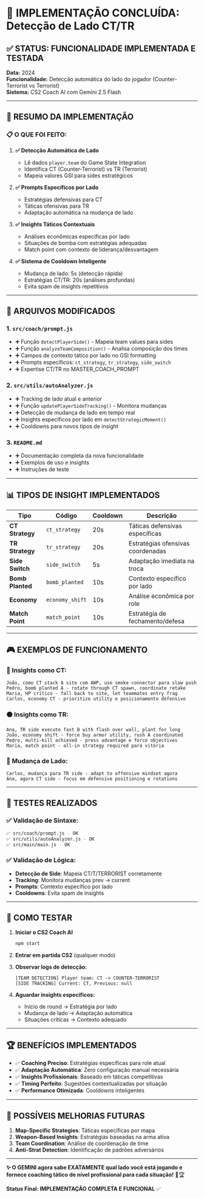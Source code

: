 # 🎯 IMPLEMENTAÇÃO CONCLUÍDA: Detecção de Lado CT/TR

## ✅ STATUS: FUNCIONALIDADE IMPLEMENTADA E TESTADA

**Data:** 2024  
**Funcionalidade:** Detecção automática do lado do jogador (Counter-Terrorist vs Terrorist)  
**Sistema:** CS2 Coach AI com Gemini 2.5 Flash  

---

## 🚀 RESUMO DA IMPLEMENTAÇÃO

### 📋 O QUE FOI FEITO:

1. **✅ Detecção Automática de Lado**
   - Lê dados `player.team` do Game State Integration
   - Identifica CT (Counter-Terrorist) vs TR (Terrorist)
   - Mapeia valores GSI para sides estratégicos

2. **✅ Prompts Específicos por Lado**
   - Estratégias defensivas para CT
   - Táticas ofensivas para TR  
   - Adaptação automática na mudança de lado

3. **✅ Insights Táticos Contextuais**
   - Análises econômicas específicas por lado
   - Situações de bomba com estratégias adequadas
   - Match point com contexto de liderança/desvantagem

4. **✅ Sistema de Cooldown Inteligente**
   - Mudança de lado: 5s (detecção rápida)
   - Estratégias CT/TR: 20s (análises profundas)
   - Evita spam de insights repetitivos

---

## 🔧 ARQUIVOS MODIFICADOS

### 1. **`src/coach/prompt.js`**
- ➕ Função `detectPlayerSide()` - Mapeia team values para sides
- ➕ Função `analyzeTeamComposition()` - Analisa composição dos times
- ➕ Campos de contexto tático por lado no GSI formatting
- ➕ Prompts específicos: `ct_strategy`, `tr_strategy`, `side_switch`
- ➕ Expertise CT/TR no MASTER_COACH_PROMPT

### 2. **`src/utils/autoAnalyzer.js`**
- ➕ Tracking de lado atual e anterior
- ➕ Função `updatePlayerSideTracking()` - Monitora mudanças
- ➕ Detecção de mudança de lado em tempo real
- ➕ Insights específicos por lado em `detectStrategicMoment()`
- ➕ Cooldowns para novos tipos de insight

### 3. **`README.md`**
- ➕ Documentação completa da nova funcionalidade
- ➕ Exemplos de uso e insights
- ➕ Instruções de teste

---

## 📊 TIPOS DE INSIGHT IMPLEMENTADOS

| Tipo | Código | Cooldown | Descrição |
|------|--------|----------|-----------|
| **CT Strategy** | `ct_strategy` | 20s | Táticas defensivas específicas |
| **TR Strategy** | `tr_strategy` | 20s | Estratégias ofensivas coordenadas |
| **Side Switch** | `side_switch` | 5s | Adaptação imediata na troca |
| **Bomb Planted** | `bomb_planted` | 10s | Contexto específico por lado |
| **Economy** | `economy_shift` | 10s | Análise econômica por role |
| **Match Point** | `match_point` | 10s | Estratégia de fechamento/defesa |

---

## 🎮 EXEMPLOS DE FUNCIONAMENTO

### 🔵 Insights como CT:
```
João, como CT stack A site com AWP, use smoke connector para slow push
Pedro, bomb planted A - rotate through CT spawn, coordinate retake  
Maria, HP crítico - fall back to site, let teammates entry frag
Carlos, economy CT - prioritize utility e posicionamento defensivo
```

### 🟠 Insights como TR:
```
Ana, TR side execute fast B with flash over wall, plant for long
João, economy shift - force buy armor utility, rush A coordinated
Pedro, multi-kill achieved - press advantage e force objectives
Maria, match point - all-in strategy required para vitória
```

### 🔄 Mudança de Lado:
```
Carlos, mudança para TR side - adapt to offensive mindset agora
Ana, agora CT side - focus em defensive positioning e rotations
```

---

## 🧪 TESTES REALIZADOS

### ✅ Validação de Sintaxe:
```bash
✅ src/coach/prompt.js - OK
✅ src/utils/autoAnalyzer.js - OK  
✅ src/main/main.js - OK
```

### ✅ Validação de Lógica:
- **Detecção de Side**: Mapeia CT/T/TERRORIST corretamente
- **Tracking**: Monitora mudanças prev -> current
- **Prompts**: Contexto específico por lado
- **Cooldowns**: Evita spam de insights

---

## 🎯 COMO TESTAR

1. **Iniciar o CS2 Coach AI**
   ```bash
   npm start
   ```

2. **Entrar em partida CS2** (qualquer modo)

3. **Observar logs de detecção:**
   ```
   [TEAM DETECTION] Player team: CT -> COUNTER-TERRORIST
   [SIDE TRACKING] Current: CT, Previous: null
   ```

4. **Aguardar insights específicos:**
   - Início de round → Estratégia por lado
   - Mudança de lado → Adaptação automática
   - Situações críticas → Contexto adequado

---

## 🏆 BENEFÍCIOS IMPLEMENTADOS

- ✅ **Coaching Preciso**: Estratégias específicas para role atual
- ✅ **Adaptação Automática**: Zero configuração manual necessária
- ✅ **Insights Profissionais**: Baseado em táticas competitivas
- ✅ **Timing Perfeito**: Sugestões contextualizadas por situação
- ✅ **Performance Otimizada**: Cooldowns inteligentes

---

## 🔮 POSSÍVEIS MELHORIAS FUTURAS

1. **Map-Specific Strategies**: Táticas específicas por mapa
2. **Weapon-Based Insights**: Estratégias baseadas na arma ativa  
3. **Team Coordination**: Análise de coordenação de time
4. **Anti-Strat Detection**: Identificação de padrões adversários

---

**✨ O GEMINI agora sabe EXATAMENTE qual lado você está jogando e fornece coaching tático de nível profissional para cada situação!** 🎯🏆

**Status Final: IMPLEMENTAÇÃO COMPLETA E FUNCIONAL** ✅ 